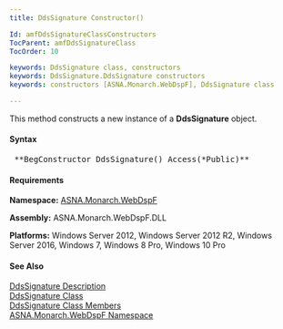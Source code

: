 ```yaml
---
title: DdsSignature Constructor()

Id: amfDdsSignatureClassConstructors
TocParent: amfDdsSignatureClass
TocOrder: 10

keywords: DdsSignature class, constructors
keywords: DdsSignature.DdsSignature constructors
keywords: constructors [ASNA.Monarch.WebDspF], DdsSignature class

---
```


This method constructs a new instance of a **DdsSignature** object.

#### Syntax
<pre class="prettyprint"> **BegConstructor DdsSignature() Access(*Public)** </pre>

#### Requirements
**Namespace:** [ASNA.Monarch.WebDspF](amfWebDspFNamespace.html)

**Assembly:** ASNA.Monarch.WebDspF.DLL

**Platforms:** Windows Server 2012, Windows Server 2012 R2, Windows Server 2016, Windows 7, Windows 8 Pro, Windows 10 Pro

#### See Also
[DdsSignature Description](amfUnderstandingSignatures.html)<br /> [DdsSignature Class](amfDdsSignatureClass.html) <br /> [ DdsSignature Class Members](amfDdsSignatureClassMembers.html) <br /> [ ASNA.Monarch.WebDspF Namespace](amfWebDspFNamespace.html) 
